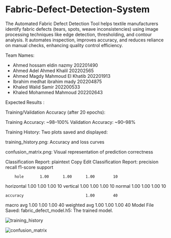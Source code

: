 # Fabric-Defect-Detection-System
The Automated Fabric Defect Detection Tool helps textile manufacturers identify fabric defects (tears, spots, weave inconsistencies) using image processing techniques like edge detection, thresholding, and contour analysis. It automates inspection, improves accuracy, and reduces reliance on manual checks, enhancing quality control efficiency.

Team Names:
 - Ahmed hossam eldin nazmy 202201490
 - Ahmed Adel Ahmed Khalil 202202565
 - Ahmed Magdy Mahmoud El Khatib 202201913
 - Ibrahim medhat ibrahim mady 202204875
 - Khaled Walid Samir 202200533
 - Khaled Mohammed Mahmoud 202202643

Expected Results :

Training/Validation Accuracy (after 20 epochs):

Training Accuracy: ~98–100%
Validation Accuracy: ~90–98%

Training History:
Two plots saved and displayed:

training_history.png: Accuracy and loss curves

confusion_matrix.png: Visual representation of prediction correctness

 Classification Report:
plaintext
Copy
Edit
Classification Report:
              precision    recall  f1-score   support

        hole       1.00      1.00      1.00        10
   horizontal       1.00      1.00      1.00        10
    vertical       1.00      1.00      1.00        10
      normal       1.00      1.00      1.00        10

    accuracy                           1.00        40
   macro avg       1.00      1.00      1.00        40
weighted avg       1.00      1.00      1.00        40
 Model File Saved:
fabric_defect_model.h5: The trained model.


![training_history](https://github.com/user-attachments/assets/3ab030d6-9143-4874-bec7-16fe7d4cd776)

   






![confusion_matrix](https://github.com/user-attachments/assets/998e4b96-c509-4fcb-b429-57d08e2f34b3)


